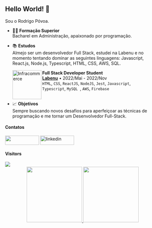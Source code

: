 ## Hello World! 👋
Sou o Rodrigo Póvoa.
  
- 👨‍🎓 <strong> Formação Superior </strong> </br> Bacharel em Administração, apaixonado por programação.


- 📚 <strong> Estudos </strong> </br> Almejo ser um desenvolvedor Full Stack, estudei na Labenu e no momento tentando dominar as seguintes linguagens: Javascript, React.js, Node.js, Typescript, HTML, CSS, AWS, SQL.

    [<img align="left" height="94px" width="94px" alt="Infracommerce" src="https://user-images.githubusercontent.com/73656973/135145144-b8572a6c-b44e-4337-9b83-bde7f21b9327.png"/>](https://www.labenu.com.br/)
    **Full Stack Developer Student** \
    [**Labenu**](https://www.labenu.com.br/) • 2022/Mai - 2022/Nov \
    `HTML`, `CSS`, `ReactJS`, `NodeJS`, `Jest`, `Javascript`, \
    `Typescript`, `MySQL `, `AWS`,  `Firebase` \
    <br/>

- 📈 <strong> Objetivos </strong> </br> Sempre buscando novos desafios para aperfeiçoar as técnicas de programação e me tornar um Desenvolvedor Full-Stack.

#### Contatos

[<img src="https://img.shields.io/badge/Gmail-D14836?style=for-the-badge&logo=gmail&logoColor=white" height="30" width="110" align ="center">](mailto:rodrigobraule10@gmail.com)
<a href="https://www.linkedin.com/in/rodrigo-p%C3%B3voa/" target="blank"><img align="center" src="https://img.shields.io/badge/LinkedIn-0077B5?style=for-the-badge&logo=linkedin&logoColor=white" alt="linkedin" height="30" width="110" /></a>
  
  <h4> Visitors </h4>
  <img src="https://profile-counter.glitch.me/jrpovoa/count.svg">
</div>

<div align="center">
  <a href="https://github.com/jrpovoa">
  <img height="180em" src="https://github-readme-stats.vercel.app/api?username=jrpovoa&show_icons=true&theme=dark&include_all_commits=true&count_private=true"/>
  <img height="180em" src="https://github-readme-stats.vercel.app/api/top-langs/?username=jrpovoa&layout=compact&langs_count=8&theme=dark"/>
</div>

<!--
**jrpovoa/jrpovoa** is a ✨ _special_ ✨ repository because its `README.md` (this file) appears on your GitHub profile.

Here are some ideas to get you started:

- 🔭 I’m currently working on ...
- 🌱 I’m currently learning ...
- 👯 I’m looking to collaborate on ...
- 🤔 I’m looking for help with ...
- 💬 Ask me about ...
- 📫 How to reach me: ...
- 😄 Pronouns: ...
- ⚡ Fun fact: ...
-->
